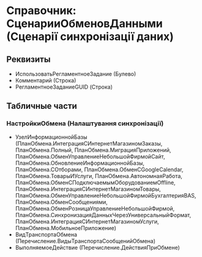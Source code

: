 ﻿# Справочник: СценарииОбменовДанными (Сценарії синхронізації даних)

## Реквизиты

- ИспользоватьРегламентноеЗадание (Булево)
- Комментарий (Строка)
- РегламентноеЗаданиеGUID (Строка)

## Табличные части

### НастройкиОбмена (Налаштування синхронізації)

- УзелИнформационнойБазы (ПланОбмена.ИнтеграцияСИнтернетМагазиномЗаказы, ПланОбмена.Полный, ПланОбмена.МиграцияПриложений, ПланОбмена.ОбменУправлениеНебольшойФирмойСайт, ПланОбмена.ОбновлениеИнформационнойБазы, ПланОбмена.СОтборами, ПланОбмена.ОбменСGoogleCalendar, ПланОбмена.ТоварыИУслуги, ПланОбмена.АвтономнаяРабота, ПланОбмена.ОбменСПодключаемымОборудованиемOffline, ПланОбмена.ИнтеграцияСИнтернетМагазиномТовары, ПланОбмена.ОбменУправлениеНебольшойФирмойБухгалтерияBAS, ПланОбмена.ОбменСообщениями, ПланОбмена.ОбменРозницаУправлениеНебольшойФирмой, ПланОбмена.СинхронизацияДанныхЧерезУниверсальныйФормат, ПланОбмена.ИнтеграцияСИнтернетМагазиномУслуги, ПланОбмена.МобильноеПриложение)
- ВидТранспортаОбмена (Перечисление.ВидыТранспортаСообщенийОбмена)
- ВыполняемоеДействие (Перечисление.ДействияПриОбмене)

